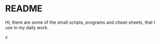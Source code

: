 # README

Hi, there are some of the small scripts, programs and cheat-sheets, that I use in my daily work. 

x